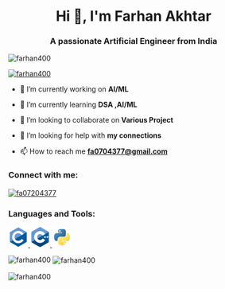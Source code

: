 <h1 align="center">Hi 👋, I'm Farhan Akhtar</h1>
<h3 align="center">A passionate Artificial Engineer from India</h3>

<p align="left"> <img src="https://komarev.com/ghpvc/?username=farhan400&label=Profile%20views&color=0e75b6&style=flat" alt="farhan400" /> </p>

<p align="left"> <a href="https://github.com/ryo-ma/github-profile-trophy"><img src="https://github-profile-trophy.vercel.app/?username=farhan400" alt="farhan400" /></a> </p>

- 🔭 I’m currently working on **AI/ML**

- 🌱 I’m currently learning **DSA ,AI/ML**

- 👯 I’m looking to collaborate on **Various Project**

- 🤝 I’m looking for help with **my connections**

- 📫 How to reach me **fa0704377@gmail.com**

<h3 align="left">Connect with me:</h3>
<p align="left">
<a href="https://www.leetcode.com/fa07204377" target="blank"><img align="center" src="https://raw.githubusercontent.com/rahuldkjain/github-profile-readme-generator/master/src/images/icons/Social/leet-code.svg" alt="fa07204377" height="30" width="40" /></a>
</p>

<h3 align="left">Languages and Tools:</h3>
<p align="left"> <a href="https://www.cprogramming.com/" target="_blank" rel="noreferrer"> <img src="https://raw.githubusercontent.com/devicons/devicon/master/icons/c/c-original.svg" alt="c" width="40" height="40"/> </a> <a href="https://www.w3schools.com/cpp/" target="_blank" rel="noreferrer"> <img src="https://raw.githubusercontent.com/devicons/devicon/master/icons/cplusplus/cplusplus-original.svg" alt="cplusplus" width="40" height="40"/> </a> <a href="https://www.python.org" target="_blank" rel="noreferrer"> <img src="https://raw.githubusercontent.com/devicons/devicon/master/icons/python/python-original.svg" alt="python" width="40" height="40"/> </a> </p>

<p><img align="left" src="https://github-readme-stats.vercel.app/api/top-langs?username=farhan400&show_icons=true&locale=en&layout=compact" alt="farhan400" /></p>

<p>&nbsp;<img align="center" src="https://github-readme-stats.vercel.app/api?username=farhan400&show_icons=true&locale=en" alt="farhan400" /></p>

<p><img align="center" src="https://github-readme-streak-stats.herokuapp.com/?user=farhan400&" alt="farhan400" /></p>
